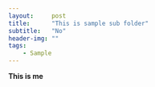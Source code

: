 ```yaml
---
layout:     post
title:      "This is sample sub folder"
subtitle:   "No"
header-img: ""
tags:
    - Sample
---
```


**This is me**
